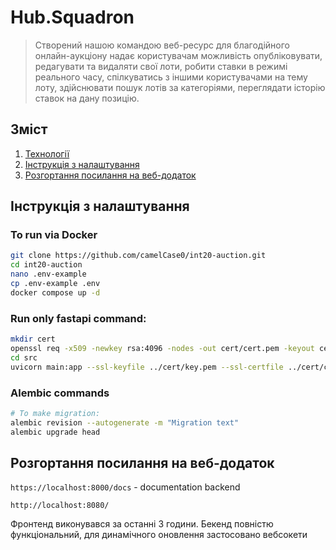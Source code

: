 # Hub.Squadron
>Створений нашою командою веб-ресурс для благодійного онлайн-аукціону надає користувачам можливість опубліковувати, редагувати та видаляти свої лоти, робити ставки в режимі реального часу, спілкуватись з іншими користувачами на тему лоту, здійснювати пошук лотів за категоріями, переглядати історію ставок на дану позицію.

## Зміст
1. [Технології](###Технології)
2. [Інструкція з налаштування](###Інструкція-з-налаштування)
3. [Розгортання посилання на веб-додаток](###Розгортання-посилання-на-веб-додаток)

## Інструкція з налаштування
### To run via Docker
```bash
git clone https://github.com/camelCase0/int20-auction.git
cd int20-auction
nano .env-example
cp .env-example .env
docker compose up -d
```

### Run only fastapi command: 
```bash
mkdir cert
openssl req -x509 -newkey rsa:4096 -nodes -out cert/cert.pem -keyout cert/key.pem -days 365
cd src
uvicorn main:app --ssl-keyfile ../cert/key.pem --ssl-certfile ../cert/cert.pem --host 0.0.0.0 --port 8000 --reload
```
### Alembic commands
```bash
# To make migration:
alembic revision --autogenerate -m "Migration text"
alembic upgrade head
```
## Розгортання посилання на веб-додаток

`https://localhost:8000/docs`  - documentation backend

`http://localhost:8080/`

Фронтенд виконувався за останні 3 години.
Бекенд повністю функціональний, для динамічного оновлення застосовано вебсокети


